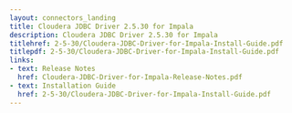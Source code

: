 ```yaml
---
layout: connectors_landing
title: Cloudera JDBC Driver 2.5.30 for Impala
description: Cloudera JDBC Driver 2.5.30 for Impala
titlehref: 2-5-30/Cloudera-JDBC-Driver-for-Impala-Install-Guide.pdf
titlepdf: 2-5-30/Cloudera-JDBC-Driver-for-Impala-Install-Guide.pdf
links:
- text: Release Notes
  href: Cloudera-JDBC-Driver-for-Impala-Release-Notes.pdf
- text: Installation Guide
  href: 2-5-30/Cloudera-JDBC-Driver-for-Impala-Install-Guide.pdf
---
```

